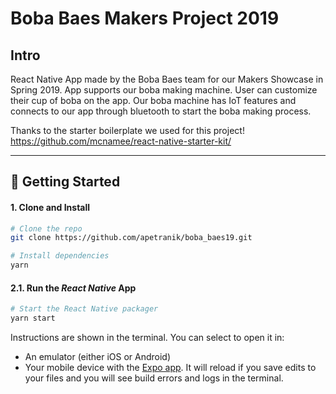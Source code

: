 
# Boba Baes Makers Project 2019
## Intro

React Native App made by the Boba Baes team for our Makers Showcase in Spring 2019. App supports our boba making machine. User can customize their cup of boba on the app. Our boba machine has IoT features and connects to our app through bluetooth to start the boba making process. 

Thanks to the starter boilerplate we used for this project!
https://github.com/mcnamee/react-native-starter-kit/


---

## 🚀 Getting Started

#### 1. Clone and Install

```bash
# Clone the repo
git clone https://github.com/apetranik/boba_baes19.git

# Install dependencies
yarn
```

#### 2.1. Run the _React Native_ App

```bash
# Start the React Native packager
yarn start
```

Instructions are shown in the terminal. You can select to open it in:

- An emulator (either iOS or Android)
- Your mobile device with the [Expo app](https://expo.io/). It will reload if you save edits to your files and you will see build errors and logs in the terminal.
